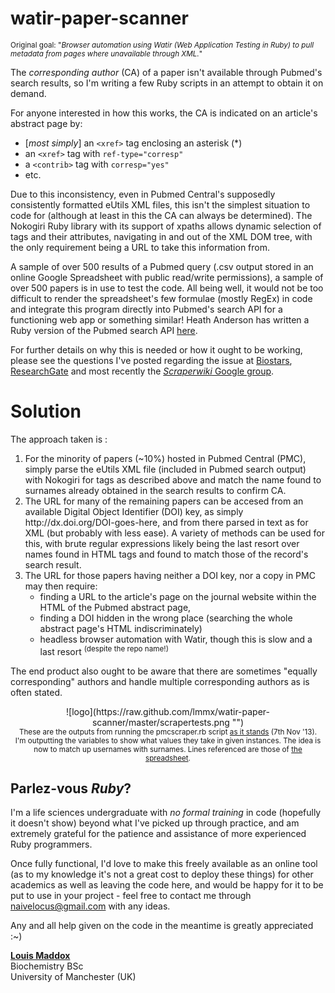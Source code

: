 watir-paper-scanner
===================

<sup>Original goal: "<i>Browser automation using Watir (Web Application Testing in Ruby) to pull metadata from pages where unavailable through XML.</i>"</sup>

The <i>corresponding author</i> (CA) of a paper isn't available through Pubmed's search results, so I'm writing a few Ruby scripts in an attempt to obtain it on demand.

For anyone interested in how this works, the CA is indicated on an article's abstract page by:
<ul>
<li> [<i>most simply</i>] an <code>&lt;xref&gt;</code> tag enclosing an asterisk (*)
<li> an <code>&lt;xref&gt;</code> tag with <code>ref-type="corresp"</code>
<li> a <code>&lt;contrib&gt;</code> tag with <code>corresp="yes"</code>
<li> etc.
</ul>

Due to this inconsistency, even in Pubmed Central's supposedly consistently formatted eUtils XML files, this isn't the simplest situation to code for (although at least in this the CA can always be determined). The Nokogiri Ruby library with its support of xpaths allows dynamic selection of tags and their attributes, navigating in and out of the XML DOM tree, with the only requirement being a URL to take this information from.

A sample of over 500 results of a Pubmed query (.csv output stored in an online Google Spreadsheet with public read/write permissions), a sample of over 500 papers is in use to test the code. All being well, it would not be too difficult to render the spreadsheet's few formulae (mostly RegEx) in code and integrate this program directly into Pubmed's search API for a functioning web app or something similar! Heath Anderson has written a Ruby version of the Pubmed search API <a href="https://gist.github.com/handerson/2703006">here</a>.

For further details on why this is needed or how it ought to be working, please see the questions I've posted regarding the issue at <a href="http://www.biostars.org/p/82578/">Biostars</a>, <a href="http://researchgate.net/post/Is_it_possible_to_obtain_corresponding_author_from_DOI_metadata">ResearchGate</a> and most recently the <i><a href="https://groups.google.com/forum/#!topic/scraperwiki/uVfQ866Xr5U">Scraperwiki</i> Google group</a>.

Solution
===================

The approach taken is :
<ol>
<li>For the minority of papers (~10%) hosted in Pubmed Central (PMC), simply parse the eUtils XML file (included in Pubmed search output) with Nokogiri for tags as described above and match the name found to surnames already obtained in the search results to confirm CA.
<li>The URL for many of the remaining papers can be accesed from an available Digital Object Identifier (DOI) key, as simply http://dx.doi.org/DOI-goes-here, and from there parsed in text as for XML (but probably with less ease). A variety of methods can be used for this, with brute regular expressions likely being the last resort over names found in HTML tags and found to match those of the record's search result.
<li>The URL for those papers having neither a DOI key, nor a copy in PMC may then require:
<ul>
<li>finding a URL to the article's page on the journal website within the HTML of the Pubmed abstract page,
<li>finding a DOI hidden in the wrong place (searching the whole abstract page's HTML indiscriminately)
<li>headless browser automation with Watir, though this is slow and a last resort <sup>(despite the repo name!)</sup>
</ul>
</ol>

The end product also ought to be aware that there are sometimes "equally corresponding" authors and handle multiple corresponding authors as is often stated.
<center>
![logo](https://raw.github.com/lmmx/watir-paper-scanner/master/scrapertests.png "")
<br /><sup>These are the outputs from running the pmcscraper.rb script <a href="https://github.com/lmmx/watir-paper-scanner/blob/1672075219c750462fcf0f909dddd33287c51858/pmcscraper.rb">as it stands</a> (7th Nov '13).<br />I'm outputting the variables to show what values they take in given instances. The idea is now to match up usernames with surnames. Lines referenced are those of <a href="https://docs.google.com/spreadsheet/ccc?key=0Aj697J8sF_ekdHM4NVBRZWV0eXFERGxrWEdzSlRReUE#gid=5">the spreadsheet</a>.</sup>
</center>
<h2>Parlez-vous <i>Ruby</i>?</h2>
I'm a life sciences undergraduate with <i>no formal training</i> in code (hopefully it doesn't show) beyond what I've picked up through practice, and am extremely grateful for the patience and assistance of more experienced Ruby programmers.

Once fully functional, I'd love to make this freely available as an online tool (as to my knowledge it's not a great cost to deploy these things) for other academics as well as leaving the code here, and would be happy for it to be put to use in your project - feel free to contact me through naivelocus@gmail.com with any ideas.

Any and all help given on the code in the meantime is greatly appreciated :~)

<b><a href="http://sites.google.com/site/lmmddx/">Louis Maddox</a></b><br />
Biochemistry BSc<br />
University of Manchester (UK)
